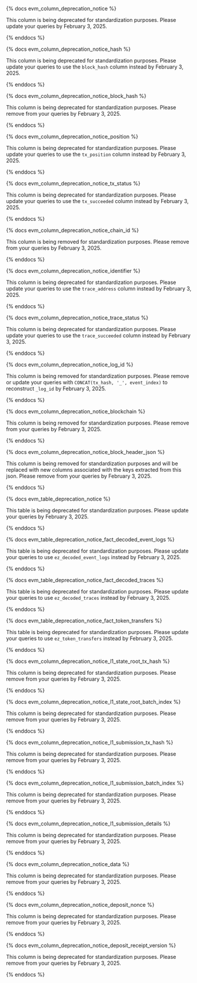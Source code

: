 {% docs evm_column_deprecation_notice %}

This column is being deprecated for standardization purposes. Please update your queries by February 3, 2025.

{% enddocs %}

{% docs evm_column_deprecation_notice_hash %}

This column is being deprecated for standardization purposes. Please update your queries to use the `block_hash` column instead by February 3, 2025.

{% enddocs %}

{% docs evm_column_deprecation_notice_block_hash %}

This column is being deprecated for standardization purposes. Please remove from your queries by February 3, 2025.

{% enddocs %}


{% docs evm_column_deprecation_notice_position %}

This column is being deprecated for standardization purposes. Please update your queries to use the `tx_position` column instead by February 3, 2025.

{% enddocs %}

{% docs evm_column_deprecation_notice_tx_status %}

This column is being deprecated for standardization purposes. Please update your queries to use the `tx_succeeded` column instead by February 3, 2025.

{% enddocs %}

{% docs evm_column_deprecation_notice_chain_id %}

This column is being removed for standardization purposes. Please remove from your queries by February 3, 2025.

{% enddocs %}

{% docs evm_column_deprecation_notice_identifier %}

This column is being deprecated for standardization purposes. Please update your queries to use the `trace_address` column instead by February 3, 2025.

{% enddocs %}

{% docs evm_column_deprecation_notice_trace_status %}

This column is being deprecated for standardization purposes. Please update your queries to use the `trace_succeeded` column instead by February 3, 2025.

{% enddocs %}

{% docs evm_column_deprecation_notice_log_id %}

This column is being removed for standardization purposes. Please remove or update your queries with `CONCAT(tx_hash, '_', event_index)` to reconstruct `_log_id` by February 3, 2025.

{% enddocs %}

{% docs evm_column_deprecation_notice_blockchain %}

This column is being removed for standardization purposes. Please remove from your queries by February 3, 2025.

{% enddocs %}

{% docs evm_column_deprecation_notice_block_header_json %}

This column is being removed for standardization purposes and will be replaced with new columns associated with the keys extracted from this json. Please remove from your queries by February 3, 2025.

{% enddocs %}

{% docs evm_table_deprecation_notice %}

This table is being deprecated for standardization purposes. Please update your queries by February 3, 2025.

{% enddocs %}

{% docs evm_table_deprecation_notice_fact_decoded_event_logs %}

This table is being deprecated for standardization purposes. Please update your queries to use `ez_decoded_event_logs` instead by February 3, 2025.

{% enddocs %}

{% docs evm_table_deprecation_notice_fact_decoded_traces %}

This table is being deprecated for standardization purposes. Please update your queries to use `ez_decoded_traces` instead by February 3, 2025.

{% enddocs %}

{% docs evm_table_deprecation_notice_fact_token_transfers %}

This table is being deprecated for standardization purposes. Please update your queries to use `ez_token_transfers` instead by February 3, 2025.

{% enddocs %}

{% docs evm_column_deprecation_notice_l1_state_root_tx_hash %}

This column is being deprecated for standardization purposes. Please remove from your queries by February 3, 2025.

{% enddocs %}

{% docs evm_column_deprecation_notice_l1_state_root_batch_index %}

This column is being deprecated for standardization purposes. Please remove from your queries by February 3, 2025.

{% enddocs %}

{% docs evm_column_deprecation_notice_l1_submission_tx_hash %}

This column is being deprecated for standardization purposes. Please remove from your queries by February 3, 2025.

{% enddocs %}

{% docs evm_column_deprecation_notice_l1_submission_batch_index %}

This column is being deprecated for standardization purposes. Please remove from your queries by February 3, 2025.

{% enddocs %}

{% docs evm_column_deprecation_notice_l1_submission_details %}

This column is being deprecated for standardization purposes. Please remove from your queries by February 3, 2025.

{% enddocs %}

{% docs evm_column_deprecation_notice_data %}

This column is being deprecated for standardization purposes. Please remove from your queries by February 3, 2025.

{% enddocs %}

{% docs evm_column_deprecation_notice_deposit_nonce %}

This column is being deprecated for standardization purposes. Please remove from your queries by February 3, 2025.

{% enddocs %}

{% docs evm_column_deprecation_notice_deposit_receipt_version %}

This column is being deprecated for standardization purposes. Please remove from your queries by February 3, 2025.

{% enddocs %}